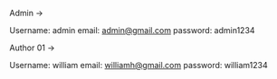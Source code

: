 Admin ->

Username: admin
email: admin@gmail.com
password: admin1234


Author 01 ->

Username: william
email: williamh@gmail.com
password: william1234